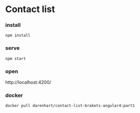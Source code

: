 # Contact list

### install
`npm install`

### serve
`npm start`

### open
http://localhost:4200/

### docker
`docker pull darenhart/contact-list-brakets-angular4:part1`
